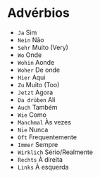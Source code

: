 # Advérbios

-   `Ja` Sim
-   `Nein` Não
-   `Sehr` Muito (Very)
-   `Wo` Onde
-   `Wohin` Aonde
-   `Woher` De onde
-   `Hier` Aqui
-   `Zu` Muito (Too)
-   `Jetzt` Agora
-   `Da drüben` Ali
-   `Auch` Também
-   `Wie` Como
-   `Manchmal` Às vezes
-   `Nie` Nunca
-   `Oft` Frequentemente
-   `Immer` Sempre
-   `Wirklich` Sério/Realmente
-   `Rechts` À direita
-   `Links` À esquerda
